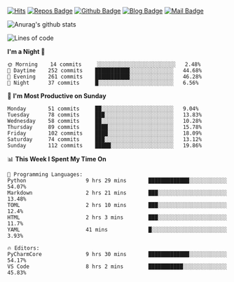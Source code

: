 

[![Hits](https://hits.seeyoufarm.com/api/count/incr/badge.svg?url=https%3A%2F%2Fgithub.com/sangm1n)](https://hits.seeyoufarm.com) 
[![Repos Badge](https://badges.pufler.dev/repos/sangm1n)](https://badges.pufler.dev)
[![Github Badge](http://img.shields.io/badge/-github-black?style=flat-square&logo=github&logoColor=white&link=https:https://github.com/sangm1n/)](https://github.com/sangm1n/)
[![Blog Badge](http://img.shields.io/badge/-devlog-00C7B7?style=flat-square&logo=Netlify&logoColor=white&link=https:https://sangminlog.netlify.app/)](https://sangminlog.netlify.app/)
[![Mail Badge](http://img.shields.io/badge/-mail-D14836?style=flat-square&logo=Gmail&logoColor=white&link=mailto:dltkd96als@naver.com)](mailto:dltkd96als@naver.com/)

![Anurag's github stats](https://github-readme-stats.vercel.app/api?username=sangm1n&show_icons=true&theme=highcontrast)

 
<!--START_SECTION:waka-->
![Lines of code](https://img.shields.io/badge/From%20Hello%20World%20I%27ve%20Written-2.3%20million%20lines%20of%20code-blue)

**I'm a Night 🦉** 

```text
🌞 Morning    14 commits     ░░░░░░░░░░░░░░░░░░░░░░░░░   2.48% 
🌆 Daytime    252 commits    ███████████░░░░░░░░░░░░░░   44.68% 
🌃 Evening    261 commits    ███████████░░░░░░░░░░░░░░   46.28% 
🌙 Night      37 commits     █░░░░░░░░░░░░░░░░░░░░░░░░   6.56%

```
📅 **I'm Most Productive on Sunday** 

```text
Monday       51 commits     ██░░░░░░░░░░░░░░░░░░░░░░░   9.04% 
Tuesday      78 commits     ███░░░░░░░░░░░░░░░░░░░░░░   13.83% 
Wednesday    58 commits     ██░░░░░░░░░░░░░░░░░░░░░░░   10.28% 
Thursday     89 commits     ████░░░░░░░░░░░░░░░░░░░░░   15.78% 
Friday       102 commits    ████░░░░░░░░░░░░░░░░░░░░░   18.09% 
Saturday     74 commits     ███░░░░░░░░░░░░░░░░░░░░░░   13.12% 
Sunday       112 commits    █████░░░░░░░░░░░░░░░░░░░░   19.86%

```


📊 **This Week I Spent My Time On** 

```text
💬 Programming Languages: 
Python                   9 hrs 29 mins       █████████████░░░░░░░░░░░░   54.07% 
Markdown                 2 hrs 21 mins       ███░░░░░░░░░░░░░░░░░░░░░░   13.48% 
TOML                     2 hrs 10 mins       ███░░░░░░░░░░░░░░░░░░░░░░   12.4% 
HTML                     2 hrs 3 mins        ███░░░░░░░░░░░░░░░░░░░░░░   11.7% 
YAML                     41 mins             █░░░░░░░░░░░░░░░░░░░░░░░░   3.93%

🔥 Editors: 
PyCharmCore              9 hrs 30 mins       █████████████░░░░░░░░░░░░   54.17% 
VS Code                  8 hrs 2 mins        ███████████░░░░░░░░░░░░░░   45.83%

```


<!--END_SECTION:waka-->


<!--
**sangm1n/sangm1n** is a ✨ _special_ ✨ repository because its `README.md` (this file) appears on your GitHub profile.

Here are some ideas to get you started:

- 🔭 I’m currently working on ...
- 🌱 I’m currently learning ...
- 👯 I’m looking to collaborate on ...
- 🤔 I’m looking for help with ...
- 💬 Ask me about ...
- 📫 How to reach me: ...
- 😄 Pronouns: ...
- ⚡ Fun fact: ...

https://shields.io/
-->


